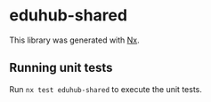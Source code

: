 # eduhub-shared

This library was generated with [Nx](https://nx.dev).

## Running unit tests

Run `nx test eduhub-shared` to execute the unit tests.
